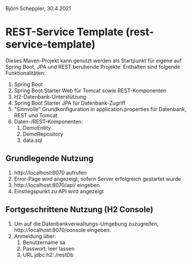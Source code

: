 Björn Scheppler, 30.4.2021

# REST-Service Template (rest-service-template)
Dieses Maven-Projekt kann genutzt werden als Startpunkt für eigene auf Spring Boot, JPA und REST beruhende Projekte. Enthalten sind folgende Funktionalitäten:
1. Spring Boot
2. Spring Boot Starter Web für Tomcat sowie REST-Komponenten
4. H2-Datenbank-Unterstützung
5. Spring Boot Starter JPA für Datenbank-Zugriff
6. "Sinnvolle" Grundkonfiguration in application.properties für Datenbank, REST und Tomcat
7. Daten-/REST-Komponenten:
    1. DemoEntity
    2. DemoRepository
    3. data.sql

## Grundlegende Nutzung
1. http://localhost:8070 aufrufen
2. Error-Page wird angezeigt, sofern Server erfolgreich gestartet wurde
3. http://localhost:8070/api/ eingeben
4. Einstiegspunkt zu API wird angezeigt

## Fortgeschrittene Nutzung (H2 Console)
1. Um auf die Datenbankverwaltungs-Umgebung zuzugreifen, http://localhost:8070/console eingeben.
2. Anmeldung über:
    1. Benutzername sa
    2. Passwort: leer lassen
    3. URL jdbc:h2:./restDb